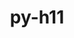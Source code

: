 ---
title: "py-h11"
layout: cache
categories: [package, develop]
meta: {"versions": ["0.13.0"], "compilers": ["apple-clang@=14.0.0", "apple-clang@=14.0.3", "gcc@=11.3.0"], "oss": ["ubuntu22.04", "ventura"], "platforms": ["darwin", "linux"], "targets": ["aarch64", "x86_64_v3"], "stacks": ["ml-darwin-aarch64-mps", "ml-linux-x86_64-cpu", "ml-linux-x86_64-cuda", "root"], "num_specs": 8, "num_specs_by_stack": {"ml-darwin-aarch64-mps": 4, "root": 8, "ml-linux-x86_64-cuda": 4, "ml-linux-x86_64-cpu": 4}}
spec_details: [{"hash": "b7or3vnad3hasb6kra6ekz2tjcierila", "compiler": "apple-clang@=14.0.0", "versions": ["0.13.0"], "os": "ventura", "platform": "darwin", "target": "aarch64", "variants": ["build_system=python_pip"], "stacks": ["ml-darwin-aarch64-mps", "root"], "size": "-", "tarball": "https://binaries.spack.io/develop/build_cache/darwin-ventura-aarch64/apple-clang-14.0.0/py-h11-0.13.0/darwin-ventura-aarch64-apple-clang-14.0.0-py-h11-0.13.0-b7or3vnad3hasb6kra6ekz2tjcierila.spack"}, {"hash": "4kuydjrgtpryli6lntibaxdo7gbcmqzk", "compiler": "apple-clang@=14.0.0", "versions": ["0.13.0"], "os": "ventura", "platform": "darwin", "target": "aarch64", "variants": ["build_system=python_pip"], "stacks": ["ml-darwin-aarch64-mps", "root"], "size": "-", "tarball": "https://binaries.spack.io/develop/build_cache/darwin-ventura-aarch64/apple-clang-14.0.0/py-h11-0.13.0/darwin-ventura-aarch64-apple-clang-14.0.0-py-h11-0.13.0-4kuydjrgtpryli6lntibaxdo7gbcmqzk.spack"}, {"hash": "d3rhe3fkkgeqgfmuskhf4rqxydfmks4v", "compiler": "apple-clang@=14.0.0", "versions": ["0.13.0"], "os": "ventura", "platform": "darwin", "target": "aarch64", "variants": ["build_system=python_pip"], "stacks": ["ml-darwin-aarch64-mps", "root"], "size": "-", "tarball": "https://binaries.spack.io/develop/build_cache/darwin-ventura-aarch64/apple-clang-14.0.0/py-h11-0.13.0/darwin-ventura-aarch64-apple-clang-14.0.0-py-h11-0.13.0-d3rhe3fkkgeqgfmuskhf4rqxydfmks4v.spack"}, {"hash": "js6rdszi5elehb2yfyyjt775zv4q335z", "compiler": "apple-clang@=14.0.3", "versions": ["0.13.0"], "os": "ventura", "platform": "darwin", "target": "aarch64", "variants": ["build_system=python_pip"], "stacks": ["ml-darwin-aarch64-mps", "root"], "size": "-", "tarball": "https://binaries.spack.io/develop/build_cache/darwin-ventura-aarch64/apple-clang-14.0.3/py-h11-0.13.0/darwin-ventura-aarch64-apple-clang-14.0.3-py-h11-0.13.0-js6rdszi5elehb2yfyyjt775zv4q335z.spack"}, {"hash": "6vq37wademng5i6zly276qsvb3f6c5d5", "compiler": "gcc@=11.3.0", "versions": ["0.13.0"], "os": "ubuntu22.04", "platform": "linux", "target": "x86_64_v3", "variants": ["build_system=python_pip"], "stacks": ["ml-linux-x86_64-cuda", "ml-linux-x86_64-cpu", "root"], "size": "-", "tarball": "https://binaries.spack.io/develop/build_cache/linux-ubuntu22.04-x86_64_v3/gcc-11.3.0/py-h11-0.13.0/linux-ubuntu22.04-x86_64_v3-gcc-11.3.0-py-h11-0.13.0-6vq37wademng5i6zly276qsvb3f6c5d5.spack"}, {"hash": "vn6fgonnvaoppyzxbjeqketcgoiwo3tl", "compiler": "gcc@=11.3.0", "versions": ["0.13.0"], "os": "ubuntu22.04", "platform": "linux", "target": "x86_64_v3", "variants": ["build_system=python_pip"], "stacks": ["ml-linux-x86_64-cuda", "ml-linux-x86_64-cpu", "root"], "size": "-", "tarball": "https://binaries.spack.io/develop/build_cache/linux-ubuntu22.04-x86_64_v3/gcc-11.3.0/py-h11-0.13.0/linux-ubuntu22.04-x86_64_v3-gcc-11.3.0-py-h11-0.13.0-vn6fgonnvaoppyzxbjeqketcgoiwo3tl.spack"}, {"hash": "u6oiumpb5gwx7ye2xyp2namewypztqf7", "compiler": "gcc@=11.3.0", "versions": ["0.13.0"], "os": "ubuntu22.04", "platform": "linux", "target": "x86_64_v3", "variants": ["build_system=python_pip"], "stacks": ["ml-linux-x86_64-cuda", "ml-linux-x86_64-cpu", "root"], "size": "-", "tarball": "https://binaries.spack.io/develop/build_cache/linux-ubuntu22.04-x86_64_v3/gcc-11.3.0/py-h11-0.13.0/linux-ubuntu22.04-x86_64_v3-gcc-11.3.0-py-h11-0.13.0-u6oiumpb5gwx7ye2xyp2namewypztqf7.spack"}, {"hash": "eljnklpiuvqhneiibny65slxg7agwlkv", "compiler": "gcc@=11.3.0", "versions": ["0.13.0"], "os": "ubuntu22.04", "platform": "linux", "target": "x86_64_v3", "variants": ["build_system=python_pip"], "stacks": ["ml-linux-x86_64-cuda", "ml-linux-x86_64-cpu", "root"], "size": "-", "tarball": "https://binaries.spack.io/develop/build_cache/linux-ubuntu22.04-x86_64_v3/gcc-11.3.0/py-h11-0.13.0/linux-ubuntu22.04-x86_64_v3-gcc-11.3.0-py-h11-0.13.0-eljnklpiuvqhneiibny65slxg7agwlkv.spack"}]
---